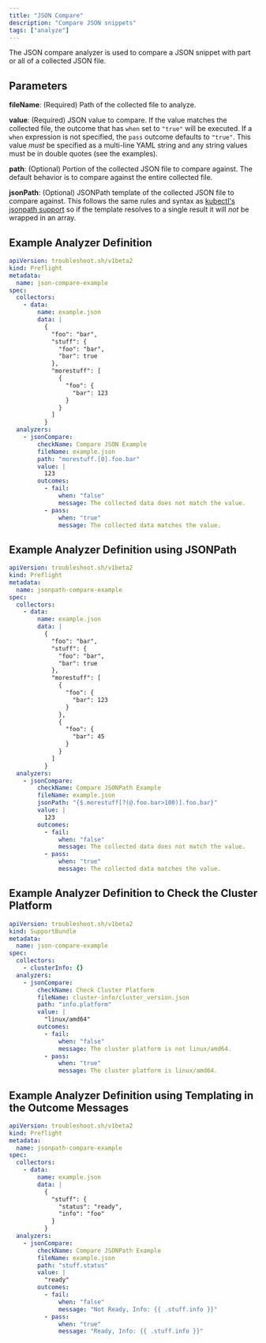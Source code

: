 ```yaml
---
title: "JSON Compare"
description: "Compare JSON snippets"
tags: ["analyze"]
---
```



The JSON compare analyzer is used to compare a JSON snippet with part or all of a collected JSON file.

## Parameters

**fileName**: (Required) Path of the collected file to analyze.

**value**: (Required) JSON value to compare.
If the value matches the collected file, the outcome that has `when` set to `"true"` will be executed.
If a `when` expression is not specified, the `pass` outcome defaults to `"true"`. This value _must_ be specified as a multi-line YAML string and any string values must be in double quotes (see the examples).

**path**: (Optional) Portion of the collected JSON file to compare against.
The default behavior is to compare against the entire collected file.

**jsonPath**: (Optional) JSONPath template of the collected JSON file to compare against.
This follows the same rules and syntax as [kubectl's jsonpath support](https://kubernetes.io/docs/reference/kubectl/jsonpath/)
so if the template resolves to a single result it will *not* be wrapped in an array.

## Example Analyzer Definition

```yaml
apiVersion: troubleshoot.sh/v1beta2
kind: Preflight
metadata:
  name: json-compare-example
spec:
  collectors:
    - data:
        name: example.json
        data: |
          {
            "foo": "bar",
            "stuff": {
              "foo": "bar",
              "bar": true
            },
            "morestuff": [
              {
                "foo": {
                  "bar": 123
                }
              }
            ]
          }
  analyzers:
    - jsonCompare:
        checkName: Compare JSON Example
        fileName: example.json
        path: "morestuff.[0].foo.bar"
        value: |
          123
        outcomes:
          - fail:
              when: "false"
              message: The collected data does not match the value.
          - pass:
              when: "true"
              message: The collected data matches the value.
```

## Example Analyzer Definition using JSONPath

```yaml
apiVersion: troubleshoot.sh/v1beta2
kind: Preflight
metadata:
  name: jsonpath-compare-example
spec:
  collectors:
    - data:
        name: example.json
        data: |
          {
            "foo": "bar",
            "stuff": {
              "foo": "bar",
              "bar": true
            },
            "morestuff": [
              {
                "foo": {
                  "bar": 123
                }
              },
              {
                "foo": {
                  "bar": 45
                }
              }
            ]
          }
  analyzers:
    - jsonCompare:
        checkName: Compare JSONPath Example
        fileName: example.json
        jsonPath: "{$.morestuff[?(@.foo.bar>100)].foo.bar}"
        value: |
          123
        outcomes:
          - fail:
              when: "false"
              message: The collected data does not match the value.
          - pass:
              when: "true"
              message: The collected data matches the value.
```

## Example Analyzer Definition to Check the Cluster Platform

```yaml
apiVersion: troubleshoot.sh/v1beta2
kind: SupportBundle
metadata:
  name: json-compare-example
spec:
  collectors:
    - clusterInfo: {}
  analyzers:
    - jsonCompare:
        checkName: Check Cluster Platform
        fileName: cluster-info/cluster_version.json
        path: "info.platform"
        value: |
          "linux/amd64"
        outcomes:
          - fail:
              when: "false"
              message: The cluster platform is not linux/amd64.
          - pass:
              when: "true"
              message: The cluster platform is linux/amd64.
```

## Example Analyzer Definition using Templating in the Outcome Messages

```yaml
apiVersion: troubleshoot.sh/v1beta2
kind: Preflight
metadata:
  name: jsonpath-compare-example
spec:
  collectors:
    - data:
        name: example.json
        data: |
          {
            "stuff": {
              "status": "ready",
              "info": "foo"
            }
          }
  analyzers:
    - jsonCompare:
        checkName: Compare JSONPath Example
        fileName: example.json
        path: "stuff.status"
        value: |
          "ready"
        outcomes:
          - fail:
              when: "false"
              message: "Not Ready, Info: {{ .stuff.info }}"
          - pass:
              when: "true"
              message: "Ready, Info: {{ .stuff.info }}"
```
